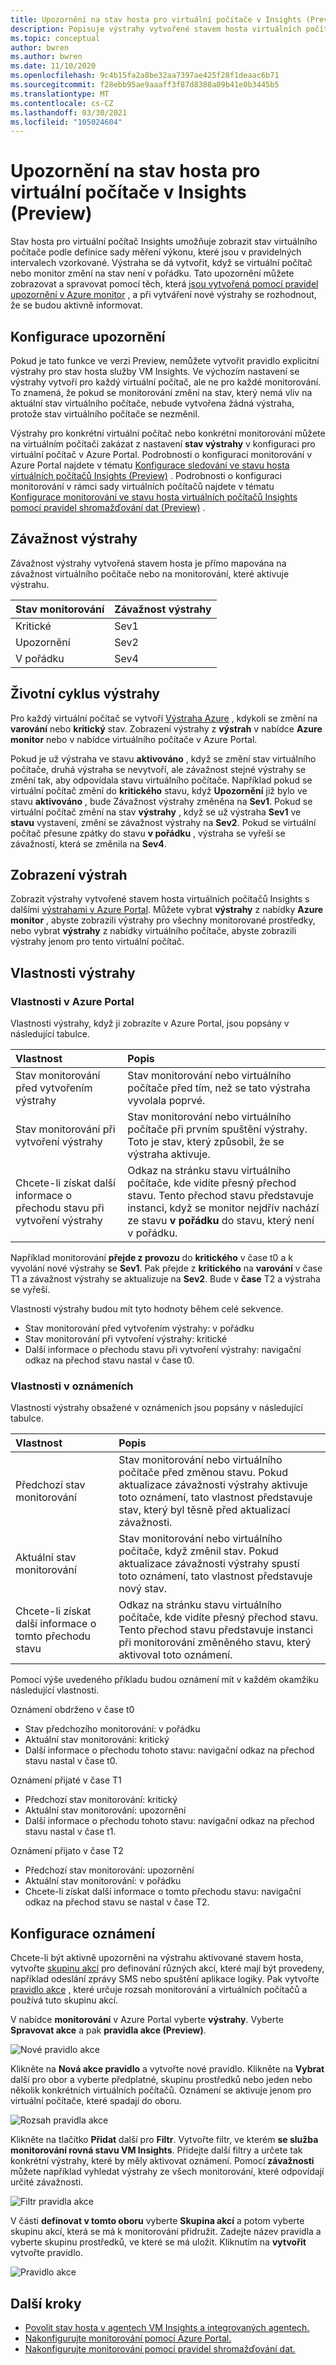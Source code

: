 ```yaml
---
title: Upozornění na stav hosta pro virtuální počítače v Insights (Preview)
description: Popisuje výstrahy vytvořené stavem hosta virtuálních počítačů Insights, včetně způsobu jejich povolení a konfigurace oznámení.
ms.topic: conceptual
author: bwren
ms.author: bwren
ms.date: 11/10/2020
ms.openlocfilehash: 9c4b15fa2a8be32aa7397ae425f28f1deaac6b71
ms.sourcegitcommit: f28ebb95ae9aaaff3f87d8388a09b41e0b3445b5
ms.translationtype: MT
ms.contentlocale: cs-CZ
ms.lasthandoff: 03/30/2021
ms.locfileid: "105024604"
---
```

# <a name="vm-insights-guest-health-alerts-preview"></a>Upozornění na stav hosta pro virtuální počítače v Insights (Preview)
Stav hosta pro virtuální počítač Insights umožňuje zobrazit stav virtuálního počítače podle definice sady měření výkonu, které jsou v pravidelných intervalech vzorkované. Výstraha se dá vytvořit, když se virtuální počítač nebo monitor změní na stav není v pořádku. Tato upozornění můžete zobrazovat a spravovat pomocí těch, která [jsou vytvořená pomocí pravidel upozornění v Azure monitor](../alerts/alerts-overview.md) , a při vytváření nové výstrahy se rozhodnout, že se budou aktivně informovat.

## <a name="configure-alerts"></a>Konfigurace upozornění
Pokud je tato funkce ve verzi Preview, nemůžete vytvořit pravidlo explicitní výstrahy pro stav hosta služby VM Insights. Ve výchozím nastavení se výstrahy vytvoří pro každý virtuální počítač, ale ne pro každé monitorování.  To znamená, že pokud se monitorování změní na stav, který nemá vliv na aktuální stav virtuálního počítače, nebude vytvořena žádná výstraha, protože stav virtuálního počítače se nezměnil. 

Výstrahy pro konkrétní virtuální počítač nebo konkrétní monitorování můžete na virtuálním počítači zakázat z nastavení **stav výstrahy** v konfiguraci pro virtuální počítač v Azure Portal. Podrobnosti o konfiguraci monitorování v Azure Portal najdete v tématu [Konfigurace sledování ve stavu hosta virtuálních počítačů Insights (Preview)](vminsights-health-configure.md) . Podrobnosti o konfiguraci monitorování v rámci sady virtuálních počítačů najdete v tématu [Konfigurace monitorování ve stavu hosta virtuálních počítačů Insights pomocí pravidel shromažďování dat (Preview)](vminsights-health-configure-dcr.md) .

## <a name="alert-severity"></a>Závažnost výstrahy
Závažnost výstrahy vytvořená stavem hosta je přímo mapována na závažnost virtuálního počítače nebo na monitorování, které aktivuje výstrahu.

| Stav monitorování | Závažnost výstrahy |
|:---|:---|
| Kritické | Sev1 |
| Upozornění  | Sev2 |
| V pořádku  | Sev4 |

## <a name="alert-lifecycle"></a>Životní cyklus výstrahy
Pro každý virtuální počítač se vytvoří [Výstraha Azure](../alerts/alerts-overview.md) , kdykoli se změní na **varování** nebo **kritický** stav. Zobrazení výstrahy z **výstrah** v nabídce **Azure monitor** nebo v nabídce virtuálního počítače v Azure Portal.

Pokud je už výstraha ve stavu **aktivováno** , když se změní stav virtuálního počítače, druhá výstraha se nevytvoří, ale závažnost stejné výstrahy se změní tak, aby odpovídala stavu virtuálního počítače. Například pokud se virtuální počítač změní do **kritického** stavu, když **Upozornění** již bylo ve stavu **aktivováno** , bude Závažnost výstrahy změněna na **Sev1**. Pokud se virtuální počítač změní na stav **výstrahy** , když se už výstraha **Sev1** ve **stavu** vystavení, změní se závažnost výstrahy na **Sev2**. Pokud se virtuální počítač přesune zpátky do stavu **v pořádku** , výstraha se vyřeší se závažností, která se změnila na **Sev4**.

## <a name="viewing-alerts"></a>Zobrazení výstrah
Zobrazit výstrahy vytvořené stavem hosta virtuálních počítačů Insights s dalšími [výstrahami v Azure Portal](../alerts/alerts-overview.md#alerts-experience). Můžete vybrat **výstrahy** z nabídky **Azure monitor** , abyste zobrazili výstrahy pro všechny monitorované prostředky, nebo vybrat **výstrahy** z nabídky virtuálního počítače, abyste zobrazili výstrahy jenom pro tento virtuální počítač.

## <a name="alert-properties"></a>Vlastnosti výstrahy

### <a name="properties-in-the-azure-portal"></a>Vlastnosti v Azure Portal
Vlastnosti výstrahy, když ji zobrazíte v Azure Portal, jsou popsány v následující tabulce.

| Vlastnost | Popis |
|:---|:---|
| Stav monitorování před vytvořením výstrahy | Stav monitorování nebo virtuálního počítače před tím, než se tato výstraha vyvolala poprvé. |
| Stav monitorování při vytvoření výstrahy | Stav monitorování nebo virtuálního počítače při prvním spuštění výstrahy. Toto je stav, který způsobil, že se výstraha aktivuje. |
| Chcete-li získat další informace o přechodu stavu při vytvoření výstrahy | Odkaz na stránku stavu virtuálního počítače, kde vidíte přesný přechod stavu. Tento přechod stavu představuje instanci, když se monitor nejdřív nachází ze stavu **v pořádku** do stavu, který není v pořádku. |

Například monitorování **přejde z provozu** do **kritického** v čase t0 a k vyvolání nové výstrahy se **Sev1**. Pak přejde z **kritického** na **varování** v čase T1 a závažnost výstrahy se aktualizuje na **Sev2**. Bude v **čase** T2 a výstraha se vyřeší.

Vlastnosti výstrahy budou mít tyto hodnoty během celé sekvence.

- Stav monitorování před vytvořením výstrahy: v pořádku
- Stav monitorování při vytvoření výstrahy: kritické
- Další informace o přechodu stavu při vytvoření výstrahy: navigační odkaz na přechod stavu nastal v čase t0.


### <a name="properties-in-notifications"></a>Vlastnosti v oznámeních
Vlastnosti výstrahy obsažené v oznámeních jsou popsány v následující tabulce.

| Vlastnost | Popis |
|:---|:---|
| Předchozí stav monitorování | Stav monitorování nebo virtuálního počítače před změnou stavu. Pokud aktualizace závažnosti výstrahy aktivuje toto oznámení, tato vlastnost představuje stav, který byl těsně před aktualizací závažnosti. |
| Aktuální stav monitorování | Stav monitorování nebo virtuálního počítače, když změnil stav. Pokud aktualizace závažnosti výstrahy spustí toto oznámení, tato vlastnost představuje nový stav. |
| Chcete-li získat další informace o tomto přechodu stavu | Odkaz na stránku stavu virtuálního počítače, kde vidíte přesný přechod stavu. Tento přechod stavu představuje instanci při monitorování změněného stavu, který aktivoval toto oznámení. |

Pomocí výše uvedeného příkladu budou oznámení mít v každém okamžiku následující vlastnosti.

Oznámení obdrženo v čase t0
- Stav předchozího monitorování: v pořádku
- Aktuální stav monitorování: kritický
- Další informace o přechodu tohoto stavu: navigační odkaz na přechod stavu nastal v čase t0.

Oznámení přijaté v čase T1
- Předchozí stav monitorování: kritický
- Aktuální stav monitorování: upozornění
- Další informace o přechodu tohoto stavu: navigační odkaz na přechod stavu nastal v čase t1.

Oznámení přijato v čase T2
- Předchozí stav monitorování: upozornění
- Aktuální stav monitorování: v pořádku
- Chcete-li získat další informace o tomto přechodu stavu: navigační odkaz na přechod stavu se nastal v čase T2.

## <a name="configure-notifications"></a>Konfigurace oznámení
Chcete-li být aktivně upozorněni na výstrahu aktivované stavem hosta, vytvořte [skupinu akcí](../alerts/action-groups.md) pro definování různých akcí, které mají být provedeny, například odeslání zprávy SMS nebo spuštění aplikace logiky. Pak vytvořte [pravidlo akce](../alerts/alerts-action-rules.md) , které určuje rozsah monitorování a virtuálních počítačů a používá tuto skupinu akcí.

V nabídce **monitorování** v Azure Portal vyberte **výstrahy**.  Vyberte **Spravovat akce** a pak **pravidla akce (Preview)**. 

![Nové pravidlo akce](media/vminsights-health-alerts/action-rule-new.png)

Klikněte na **Nová akce pravidlo** a vytvořte nové pravidlo. Klikněte na **Vybrat** další pro obor a vyberte předplatné, skupinu prostředků nebo jeden nebo několik konkrétních virtuálních počítačů. Oznámení se aktivuje jenom pro virtuální počítače, které spadají do oboru.

![Rozsah pravidla akce](media/vminsights-health-alerts/action-rule-scope.png)

Klikněte na tlačítko **Přidat** další pro **Filtr**. Vytvořte filtr, ve kterém **se služba monitorování rovná stavu VM Insights**. Přidejte další filtry a určete tak konkrétní výstrahy, které by měly aktivovat oznámení. Pomocí **závažnosti** můžete například vyhledat výstrahy ze všech monitorování, které odpovídají určité závažnosti.

![Filtr pravidla akce](media/vminsights-health-alerts/action-rule-filter.png)

V části **definovat v tomto oboru** vyberte **Skupina akcí** a potom vyberte skupinu akcí, která se má k monitorování přidružit. Zadejte název pravidla a vyberte skupinu prostředků, ve které se má uložit. Kliknutím na **vytvořit** vytvořte pravidlo.

![Pravidlo akce](media/vminsights-health-alerts/action-rule.png)


## <a name="next-steps"></a>Další kroky

- [Povolit stav hosta v agentech VM Insights a integrovaných agentech.](vminsights-health-enable.md)
- [Nakonfigurujte monitorování pomocí Azure Portal.](vminsights-health-configure.md)
- [Nakonfigurujte monitorování pomocí pravidel shromažďování dat.](vminsights-health-configure-dcr.md)